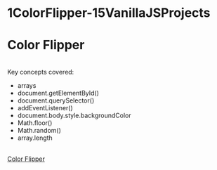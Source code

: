 # 1ColorFlipper-15VanillaJSProjects
<h1>Color Flipper</h1>
<br>
Key concepts covered:
<ul>
<li>arrays</li>
<li>document.getElementById()</li>
<li>document.querySelector()</li>
<li>addEventListener()</li>
<li>document.body.style.backgroundColor</li>
<li>Math.floor()</li>
<li>Math.random()</li>
<li>array.length</li>
</ul>
<br>
<a href="https://artiomb5.github.io/1ColorFlipper-15VanillaJSProjects/">Color Flipper</a>
